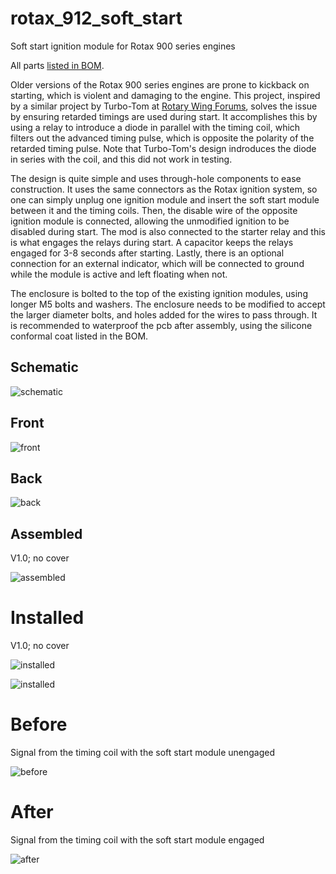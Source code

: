 # rotax_912_soft_start
Soft start ignition module for Rotax 900 series engines

All parts [listed in BOM](https://github.com/nwetter2/rotax_912_soft_start/blob/master/BOM.pdf).

Older versions of the Rotax 900 series engines are prone to kickback on starting, which is violent and damaging to the engine. This project, inspired by a similar project by Turbo-Tom at [Rotary Wing Forums](https://www.rotaryforum.com/threads/soft-start-unit-for-rotax-912uls.23381/), solves the issue by ensuring retarded timings are used during start. It accomplishes this by using a relay to introduce a diode in parallel with the timing coil, which filters out the advanced timing pulse, which is opposite the polarity of the retarded timing pulse. Note that Turbo-Tom's design indroduces the diode in series with the coil, and this did not work in testing.

The design is quite simple and uses through-hole components to ease construction. It uses the same connectors as the Rotax ignition system, so one can simply unplug one ignition module and insert the soft start module between it and the timing coils. Then, the disable wire of the opposite ignition module is connected, allowing the unmodified ignition to be disabled during start. The mod is also connected to the starter relay and this is what engages the relays during start. A capacitor keeps the relays engaged for 3-8 seconds after starting. Lastly, there is an optional connection for an external indicator, which will be connected to ground while the module is active and left floating when not.

The enclosure is bolted to the top of the existing ignition modules, using longer M5 bolts and washers. The enclosure needs to be modified to accept the larger diameter bolts, and holes added for the wires to pass through. It is recommended to waterproof the pcb after assembly, using the silicone conformal coat listed in the BOM.

## Schematic

![schematic](schematic.png)

## Front

![front](render_front.png)

## Back

![back](render_back.png)

## Assembled
V1.0; no cover

![assembled](complete.jpg)

# Installed
V1.0; no cover

![installed](installed1.jpg)

![installed](installed2.jpg)

# Before
Signal from the timing coil with the soft start module unengaged

![before](before.png)

# After
Signal from the timing coil with the soft start module engaged

![after](after.png)
